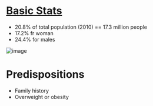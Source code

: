 
# [Basic Stats](https://diabsurv.rki.de/Webs/Diabsurv/DE/diabetes-in-deutschland/1-03_Praediabetes.html)
  * 20.8% of total population (2010) == 17.3 million people
  * 17.2% fr woman
  * 24.4% for males

![image](https://user-images.githubusercontent.com/53008918/190865188-9b6bbc11-e024-43b1-b6b7-19a371d1a38b.png)



# Predispositions
* Family history 
* Overweight or obesity 



